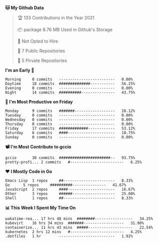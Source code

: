 <!--START_SECTION:waka-->
**🐱 My Github Data**
> 🏆 133 Contributions in the Year 2021
 >
> 📦 package 8.76 MB Used in Github's Storage
 >
> 🚫 Not Opted to Hire
 >
> 🚪 7 Public Repositories
 >
> 🔑 5 Pirvate Repositories
 >

**I'm an Early 🐤** 
```text
Morning		0 commits	-------------------------	0.00%
Daytime		18 commits	##############-----------	56.25%
Evening		0 commits	-------------------------	0.00%
Night		14 commits	##########---------------	43.75%
```

**📅 I'm Most Productive on Friday**
```text
Monday		9 commits	#######------------------	28.12%
Tuesday		0 commits	-------------------------	0.00%
Wednesday	0 commits	-------------------------	0.00%
Thursday	0 commits	-------------------------	0.00%
Friday		17 commits	#############------------	53.12%
Saturday	6 commits	####---------------------	18.75%
Sunday		0 commits	-------------------------	0.00%
```

**📽 I'm Most Contribute to gccio**
```text
gccio		30 commits	#######################--	93.75%
pretty-profi...	2 commits	#------------------------	6.25%
```


**❤ I Mostly Code in Go**

```text
Emacs Lisp	1 repos		##-----------------------	8.33%
Go		5 repos		##########---------------	41.67%
JavaScript	2 repos		####---------------------	16.67%
Other		3 repos		######-------------------	25.00%
Shell		1 repos		##-----------------------	8.33%
```

**📊 This Week I Spent My Time On**
```text
wakatime-rea...	17 hrs 48 mins	########-----------------	34.25%
kubevirt	16 hrs 34 mins	#######------------------	31.90%
containerize...	11 hrs 43 mins	#####--------------------	22.54%
kubernetes	2 hrs 12 mins	#------------------------	4.25%
.dotfiles	1 hr		-------------------------	1.92%
```

<!--END_SECTION:waka-->
